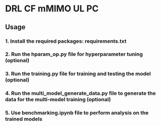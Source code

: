 # DRL CF mMIMO UL PC


## Usage

### 1. Install the required packages: requirements.txt
### 2. Run the hparam_op.py file for hyperparameter tuning (optional)
### 3. Run the training.py file for training and testing the model (optional)
### 4. Run the multi_model_generate_data.py file to generate the data for the multi-model training (optional)
### 5. Use benchmarking.ipynb file to perform analysis on the trained models